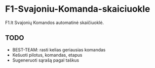 F1-Svajoniu-Komanda-skaiciuokle
================================

F1.lt Svajonių Komandos automatinė skaičiuoklė.

TODO
--
* BEST-TEAM: rasti kelias geriausias komandas
* Kešuoti pilotus, komandas, etapus
* Sugeneruoti sąrašą pagal taškus
